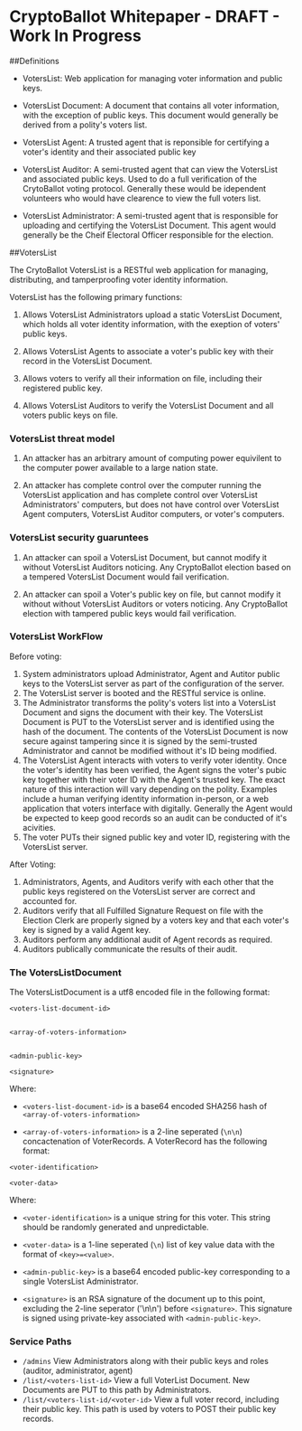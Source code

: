 # CryptoBallot Whitepaper - DRAFT - Work In Progress

##Definitions

 - VotersList:  Web application for managing voter information and public keys.

 - VotersList Document: A document that contains all voter information, with the exception of public keys. This document would generally be derived from a polity's voters list. 

 - VotersList Agent: A trusted agent that is reponsible for certifying a voter's identity and their associated public key

 - VotersList Auditor: A semi-trusted agent that can view the VotersList and associated public keys. Used to do a full verification of the CrytoBallot voting protocol. Generally these would be idependent volunteers who would have clearence to view the full voters list. 

 - VotersList Administrator: A semi-trusted agent that is responsible for uploading and certifying the VotersList Document. This agent would generally be the Cheif Electoral Officer responsible for the election. 


##VotersList

The CrytoBallot VotersList is a RESTful web application for managing, distributing, and tamperproofing voter identity information. 

VotersList has the following primary functions: 

1. Allows VotersList Administrators upload a static VotersList Document, which holds all voter identity information, with the exeption of voters' public keys. 

2. Allows VotersList Agents to associate a voter's public key with their record in the VotersList Document. 

3. Allows voters to verify all their information on file, including their registered public key. 

4. Allows VotersList Auditors to verify the VotersList Document and all voters public keys on file. 


### VotersList threat model

1. An attacker has an arbitrary amount of computing power equivilent to the computer power available to a large nation state. 

2. An attacker has complete control over the computer running the VotersList application and has complete control over VotersList Administrators' computers, but does not have control over VotersList Agent computers, VotersList Auditor computers, or voter's computers. 


### VotersList security guaruntees

1. An attacker can spoil a VotersList Document, but cannot modify it without VotersList Auditors noticing. Any CryptoBallot election based on a tempered VotersList Document would fail verification.

2. An attacker can spoil a Voter's public key on file, but cannot modify it without without VotersList Auditors or voters noticing. Any CryptoBallot election with tampered public keys would fail verification.


### VotersList WorkFlow

Before voting:

1. System administrators upload Administrator, Agent and Autitor public keys to the VotersList server as part of the configuration of the server.
2. The VotersList server is booted and the RESTful service is online. 
3. The Administrator transforms the polity's voters list into a VotersList Document and signs the document with their key. The VotersList Document is PUT to the VotersList server and is identified using the hash of the document. The contents of the VotersList Document is now secure against tampering since it is signed by the semi-trusted Administrator and cannot be modified without it's ID being modified. 
4. The VotersList Agent interacts with voters to verify voter identity. Once the voter's identity has been verified, the Agent signs the voter's pubic key together with their voter ID with the Agent's trusted key. The exact nature of this interaction will vary depending on the polity. Examples include a human verifying identity information in-person, or a web application that voters interface with digitally. Generally the Agent would be expected to keep good records so an audit can be conducted of it's acivities. 
5. The voter PUTs their signed public key and voter ID, registering with the VotersList server. 

After Voting:

1. Administrators, Agents, and Auditors verify with each other that the public keys registered on the VotersList server are correct and accounted for. 
2. Auditors verify that all Fulfilled Signature Request on file with the Election Clerk are properly signed by a voters key and that each voter's key is signed by a valid Agent key. 
3. Auditors perform any additional audit of Agent records as required. 
4. Auditors publically communicate the results of their audit. 


### The VotersListDocument

The VotersListDocument is a utf8 encoded file in the following format:

```
<voters-list-document-id>


<array-of-voters-information>


<admin-public-key>

<signature>
```

Where:
  - `<voters-list-document-id>` is a base64 encoded SHA256 hash of `<array-of-voters-information>`

  - `<array-of-voters-information>` is a 2-line seperated (`\n\n`) concactenation of VoterRecords. A VoterRecord has the following format:

  ```
  <voter-identification>

  <voter-data>
  ```
  
  Where:
  - `<voter-identification>` is a unique string for this voter. This string should be randomly generated and unpredictable.

  - `<voter-data>` is a 1-line seperated (`\n`) list of key value data with the format of `<key>=<value>`.

  - `<admin-public-key>` is a base64 encoded public-key corresponding to a single VotersList Administrator. 

  - `<signature>` is an RSA signature of the document up to this point, excluding the 2-line seperator ('\n\n') before `<signature>`. This signature is signed using private-key associated with `<admin-public-key>`. 

### Service Paths

- `/admins`  View Administrators along with their public keys and roles (auditor, administrator, agent)
- `/list/<voters-list-id>` View a full VoterList Document. New Documents are PUT to this path by Administrators. 
- `/list/<voters-list-id/<voter-id>` View a full voter record, including their public key. This path is used by voters to POST their public key records.
